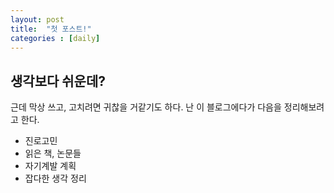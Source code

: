 ```yaml
---
layout: post
title:  "첫 포스트!"
categories : [daily]
---
```

## 생각보다 쉬운데?

근데 막상 쓰고, 고치려면 귀찮을 거같기도 하다.
난 이 블로그에다가 다음을 정리해보려고 한다.
* 진로고민
* 읽은 책, 논문들
* 자기계발 계획
* 잡다한 생각 정리

